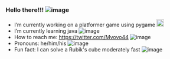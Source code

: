 ### Hello there!!! ![image](https://user-images.githubusercontent.com/57689939/222917072-c883ce58-bc06-4206-8ce6-d42bf9a81e5b.png)

- I’m currently working on a platformer game using pygame <img src="https://user-images.githubusercontent.com/57689939/222917304-57940e94-935f-42d2-b4d6-b0bcdc7cd39f.png" height="20">
- I’m currently learning java ![image](https://user-images.githubusercontent.com/57689939/222917296-508f07a0-ded5-4ea2-b637-d7fcd08965b5.png)
- How to reach me: https://twitter.com/Mvovo44 ![image](https://user-images.githubusercontent.com/57689939/222917635-52c60891-233c-4bd1-a3ef-0bb6e9c0f292.png)
- Pronouns: he/him/his ![image](https://user-images.githubusercontent.com/57689939/222917463-c6a8805a-bd9d-4345-bfc2-d3818728655b.png)
- Fun fact: I can solve a Rubik's cube moderately fast ![image](https://user-images.githubusercontent.com/57689939/222917506-71a784ef-526d-47f2-89b5-ceb05c5266d2.png)
